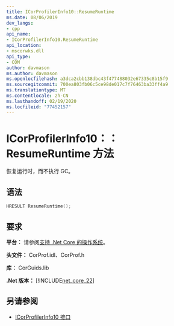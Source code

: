 ```yaml
---
title: ICorProfilerInfo10::ResumeRuntime
ms.date: 08/06/2019
dev_langs:
- cpp
api_name:
- ICorProfilerInfo10.ResumeRuntime
api_location:
- mscorwks.dll
api_type:
- COM
author: davmason
ms.author: davmason
ms.openlocfilehash: a3dca2cbb138dbc43f477488032e67335c8b15f9
ms.sourcegitcommit: 700ea803fb06c5ce98de017c7f76463ba33ff4a9
ms.translationtype: MT
ms.contentlocale: zh-CN
ms.lasthandoff: 02/19/2020
ms.locfileid: "77452157"
---
```

# <a name="icorprofilerinfo10resumeruntime-method"></a>ICorProfilerInfo10：： ResumeRuntime 方法

恢复运行时，而不执行 GC。

## <a name="syntax"></a>语法

```cpp
HRESULT ResumeRuntime();
```

## <a name="requirements"></a>要求

**平台：** 请参阅[支持 .Net Core 的操作系统](../../../core/install/dependencies.md?pivots=os-windows)。

**头文件：** CorProf.idl、CorProf.h

**库：** CorGuids.lib

**.Net 版本：** [!INCLUDE[net_core_22](../../../../includes/net-core-30-md.md)]

## <a name="see-also"></a>另请参阅

- [ICorProfilerInfo10 接口](icorprofilerinfo10-interface.md)
